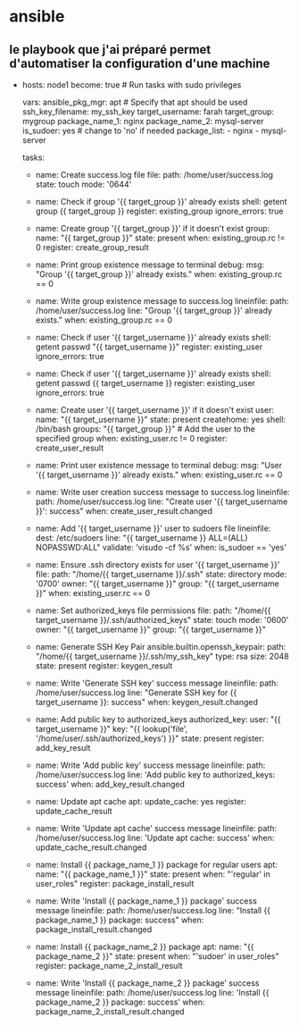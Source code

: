 # ansible
le playbook que j'ai préparé  permet d'automatiser la configuration d'une machine
---
- hosts: node1
  become: true # Run tasks with sudo privileges

  vars:
    ansible_pkg_mgr: apt # Specify that apt should be used
    ssh_key_filename: my_ssh_key
    target_username: farah
    target_group: mygroup
    package_name_1: nginx
    package_name_2: mysql-server
    is_sudoer: yes # change to 'no' if needed
    package_list:
      - nginx
      - mysql-server
 
  tasks:
    - name: Create success.log file
      file:
        path: /home/user/success.log
        state: touch
        mode: '0644'

    - name: Check if group '{{ target_group }}' already exists
      shell: getent group {{ target_group }}
      register: existing_group
      ignore_errors: true

    - name: Create group '{{ target_group }}' if it doesn't exist
      group:
        name: "{{ target_group }}"
        state: present
      when: existing_group.rc != 0
      register: create_group_result

    - name: Print group existence message to terminal
      debug:
        msg: "Group '{{ target_group }}' already exists."
      when: existing_group.rc == 0

    - name: Write group existence message to success.log
      lineinfile:
        path: /home/user/success.log
        line: "Group '{{ target_group }}' already exists."
      when: existing_group.rc == 0
    - name: Check if user '{{ target_username }}' already exists
      shell: getent passwd "{{ target_username }}"
      register: existing_user
      ignore_errors: true

    - name: Check if user '{{ target_username }}' already exists
      shell: getent passwd {{ target_username }}
      register: existing_user
      ignore_errors: true

    - name: Create user '{{ target_username }}' if it doesn't exist
      user:
        name: "{{ target_username }}"
        state: present
        createhome: yes
        shell: /bin/bash
        groups: "{{ target_group }}"  # Add the user to the specified group
      when: existing_user.rc != 0
      register: create_user_result

    - name: Print user existence message to terminal
      debug:
        msg: "User '{{ target_username }}' already exists."
      when: existing_user.rc == 0

    - name: Write user creation success message to success.log
      lineinfile:
        path: /home/user/success.log
        line: "Create user '{{ target_username }}': success"
      when: create_user_result.changed

    - name: Add '{{ target_username }}' user to sudoers file
      lineinfile:
        dest: /etc/sudoers
        line: "{{ target_username }} ALL=(ALL) NOPASSWD:ALL"
        validate: 'visudo -cf %s'
      when: is_sudoer == 'yes'

    - name: Ensure .ssh directory exists for user '{{ target_username }}'
      file:
        path: "/home/{{ target_username }}/.ssh"
        state: directory
        mode: '0700'
        owner: "{{ target_username }}"
        group: "{{ target_username }}"
      when: existing_user.rc == 0

    - name: Set authorized_keys file permissions
      file:
        path: "/home/{{ target_username }}/.ssh/authorized_keys"
        state: touch
        mode: '0600'
        owner: "{{ target_username }}"
        group: "{{ target_username }}"

    - name: Generate SSH Key Pair
      ansible.builtin.openssh_keypair:
        path: "/home/{{ target_username }}/.ssh/my_ssh_key"
        type: rsa
        size: 2048
        state: present
      register: keygen_result

    - name: Write 'Generate SSH key' success message
      lineinfile:
        path: /home/user/success.log
        line: "Generate SSH key for {{ target_username }}: success"
      when: keygen_result.changed

    - name: Add public key to authorized_keys
      authorized_key:
        user: "{{ target_username }}"
        key: "{{ lookup('file', '/home/user/.ssh/authorized_keys') }}"
        state: present
      register: add_key_result

    - name: Write 'Add public key' success message
      lineinfile:
        path: /home/user/success.log
        line: 'Add public key to authorized_keys: success'
      when: add_key_result.changed

    - name: Update apt cache
      apt:
        update_cache: yes
      register: update_cache_result

    - name: Write 'Update apt cache' success message
      lineinfile:
        path: /home/user/success.log
        line: 'Update apt cache: success'
      when: update_cache_result.changed

    - name: Install {{ package_name_1 }} package for regular users
      apt:
        name: "{{ package_name_1 }}"
        state: present
      when: "'regular' in user_roles"
      register: package_install_result

    - name: Write 'Install {{ package_name_1 }} package' success message
      lineinfile:
        path: /home/user/success.log
        line: "Install {{ package_name_1 }} package: success"
      when: package_install_result.changed

    - name: Install {{ package_name_2 }} package
      apt:
        name: "{{ package_name_2 }}"
        state: present
      when: "'sudoer' in user_roles"
      register: package_name_2_install_result

    - name: Write 'Install {{ package_name_2 }} package' success message
      lineinfile:
        path: /home/user/success.log
        line: 'Install {{ package_name_2 }} package: success'
      when: package_name_2_install_result.changed

